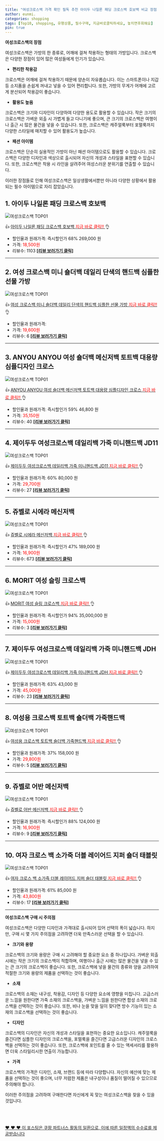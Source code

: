 ```yaml
---
title: "여성크로스백 가격 확인 필독 추천 아이두 나일론 패딩 크로스백 호보백 비교 장점 구매가이드"
author: eunmi.
categories: shopping
tags: [Top10, shopping, 유행상품, 필수구매, 지금바로클릭하세요, 놓치면후회해요]
pin: true
---
```

**여성크로스백의 장점**

여성크로스백은 가방의 한 종류로, 어깨에 걸쳐 착용하는 형태의 가방입니다. 크로스백은 다양한 장점이 있어 많은 여성들에게 인기가 있습니다.

* **편리한 착용감**

크로스백은 어깨에 걸쳐 착용하기 때문에 양손이 자유롭습니다. 이는 스마트폰이나 지갑 등 소지품을 손쉽게 꺼내고 넣을 수 있어 편리합니다. 또한, 가방의 무게가 어깨에 고르게 분산되어 착용감이 좋습니다.

* **활용도 높음**

크로스백은 크기와 디자인이 다양하여 다양한 용도로 활용할 수 있습니다. 작은 크기의 크로스백은 가벼운 외출 시 가볍게 들고 다니기에 좋으며, 큰 크기의 크로스백은 여행이나 출근 시 많은 물건을 넣을 수 있습니다. 또한, 크로스백은 캐주얼룩부터 포멀룩까지 다양한 스타일에 매치할 수 있어 활용도가 높습니다.

* **패션 아이템**

크로스백은 단순히 실용적인 가방이 아닌 패션 아이템으로도 활용할 수 있습니다. 크로스백은 다양한 디자인과 색상으로 출시되어 자신의 개성과 스타일을 표현할 수 있습니다. 또한, 크로스백은 착용 시 라인을 살려주어 여성스러운 분위기를 연출할 수 있습니다.

이러한 장점들로 인해 여성크로스백은 일상생활에서뿐만 아니라 다양한 상황에서 활용되는 필수 아이템으로 자리 잡았습니다.

   

## 1. 아이두 나일론 패딩 크로스백 호보백

![여성크로스백 TOP01](https://thumbnail10.coupangcdn.com/thumbnails/remote/230x230ex/image/vendor_inventory/892e/4bd39b26509aa82e5b83d4b56a80f88a412ce8ceb72c787125a7fde52423.PNG)


👍 [아이두 나일론 패딩 크로스백 호보백 <font color=red> 지금 바로 클릭!! </font> ](https://link.coupang.com/re/AFFSDP?lptag=AF3617701&subid=GithubCoopas&pageKey=7657722185&traceid=V0-153&itemId=20392748735&vendorItemId=87533136689) 👌 


- 할인율과 원래가격: 즉시할인가 68%  269,000   원
- 가격: <span style='color:red'>18,500원</span>
- 리뷰수: 1103  [**[리뷰 보러가기 클릭]**](https://link.coupang.com/re/AFFSDP?lptag=AF3617701&subid=GithubCoopas&pageKey=7657722185&traceid=V0-153&itemId=20392748735&vendorItemId=87533136689)

---


   

## 2. 여성 크로스백 미니 숄더백 데일리 단색의 핸드백 심플한 선물 가방

![여성크로스백 TOP01](https://thumbnail7.coupangcdn.com/thumbnails/remote/230x230ex/image/vendor_inventory/521a/f02a9c17fd37ce4caa51f20357be7f1375085decc0df86571004fb6e6196.jpg)


👍 [여성 크로스백 미니 숄더백 데일리 단색의 핸드백 심플한 선물 가방 <font color=red> 지금 바로 클릭!! </font> ](https://link.coupang.com/re/AFFSDP?lptag=AF3617701&subid=GithubCoopas&pageKey=7537964282&traceid=V0-153&itemId=19808584192&vendorItemId=86910777190) 👌 


- 할인율과 원래가격: 
- 가격: <span style='color:red'>19,600원</span>
- 리뷰수: 6  [**[리뷰 보러가기 클릭]**](https://link.coupang.com/re/AFFSDP?lptag=AF3617701&subid=GithubCoopas&pageKey=7537964282&traceid=V0-153&itemId=19808584192&vendorItemId=86910777190)

---


   

## 3. ANYOU ANYOU 여성 숄더백 메신저백 토트백 대용량 심플디자인 크로스

![여성크로스백 TOP01](https://thumbnail8.coupangcdn.com/thumbnails/remote/230x230ex/image/vendor_inventory/ca5a/211d4713c3150128759fe1fddaaefafeec9815c04f1a65a19670010df736.png)


👍 [ANYOU ANYOU 여성 숄더백 메신저백 토트백 대용량 심플디자인 크로스 <font color=red> 지금 바로 클릭!! </font> ](https://link.coupang.com/re/AFFSDP?lptag=AF3617701&subid=GithubCoopas&pageKey=6842143092&traceid=V0-153&itemId=16273417793&vendorItemId=86168798367) 👌 


- 할인율과 원래가격: 즉시할인가 59%  46,800   원
- 가격: <span style='color:red'>35,150원</span>
- 리뷰수: 40  [**[리뷰 보러가기 클릭]**](https://link.coupang.com/re/AFFSDP?lptag=AF3617701&subid=GithubCoopas&pageKey=6842143092&traceid=V0-153&itemId=16273417793&vendorItemId=86168798367)

---


   

## 4. 제이두두 여성크로스백 데일리백 가죽 미니핸드백 JD11

![여성크로스백 TOP01](https://thumbnail6.coupangcdn.com/thumbnails/remote/230x230ex/image/vendor_inventory/9fce/1f2c88e49e75a1a7a7b45bde5a1a4ad9b1c505dcbb69ce6b364d30c96a8d.jpg)


👍 [제이두두 여성크로스백 데일리백 가죽 미니핸드백 JD11 <font color=red> 지금 바로 클릭!! </font> ](https://link.coupang.com/re/AFFSDP?lptag=AF3617701&subid=GithubCoopas&pageKey=7200776442&traceid=V0-153&itemId=18201189669&vendorItemId=85649018048) 👌 


- 할인율과 원래가격: 60%  80,000   원
- 가격: <span style='color:red'>29,700원</span>
- 리뷰수: 27  [**[리뷰 보러가기 클릭]**](https://link.coupang.com/re/AFFSDP?lptag=AF3617701&subid=GithubCoopas&pageKey=7200776442&traceid=V0-153&itemId=18201189669&vendorItemId=85649018048)

---


   

## 5. 쥬벨로 시에라 메신저백

![여성크로스백 TOP01](https://thumbnail10.coupangcdn.com/thumbnails/remote/230x230ex/image/rs_quotation_api/uzyz1km2/5493b597e10949ed99467a76a221ac48.jpg)


👍 [쥬벨로 시에라 메신저백 <font color=red> 지금 바로 클릭!! </font> ](https://link.coupang.com/re/AFFSDP?lptag=AF3617701&subid=GithubCoopas&pageKey=7396099424&traceid=V0-153&itemId=19132600688&vendorItemId=86252201286) 👌 


- 할인율과 원래가격: 즉시할인가 47%  189,000   원
- 가격: <span style='color:red'>16,900원</span>
- 리뷰수: 673  [**[리뷰 보러가기 클릭]**](https://link.coupang.com/re/AFFSDP?lptag=AF3617701&subid=GithubCoopas&pageKey=7396099424&traceid=V0-153&itemId=19132600688&vendorItemId=86252201286)

---


   

## 6. MORIT 여성 슬링 크로스백

![여성크로스백 TOP01](https://thumbnail9.coupangcdn.com/thumbnails/remote/230x230ex/image/vendor_inventory/64ca/15d7ebf839f8a548ba402e4bc4b0c8bfbfd1ed7d2cd9e9bcdec63345cb39.jpg)


👍 [MORIT 여성 슬링 크로스백 <font color=red> 지금 바로 클릭!! </font> ](https://link.coupang.com/re/AFFSDP?lptag=AF3617701&subid=GithubCoopas&pageKey=6784443873&traceid=V0-153&itemId=15966242372&vendorItemId=83172446668) 👌 


- 할인율과 원래가격: 즉시할인가 94%  35,000,000   원
- 가격: <span style='color:red'>15,000원</span>
- 리뷰수: 3  [**[리뷰 보러가기 클릭]**](https://link.coupang.com/re/AFFSDP?lptag=AF3617701&subid=GithubCoopas&pageKey=6784443873&traceid=V0-153&itemId=15966242372&vendorItemId=83172446668)

---


   

## 7. 제이두두 여성크로스백 데일리백 가죽 미니핸드백 JDH

![여성크로스백 TOP01](https://thumbnail9.coupangcdn.com/thumbnails/remote/230x230ex/image/vendor_inventory/ad5a/2a4bf51a4fc0d0c1b7a61437dcbff92202b3b39e25daeefdbb30347cd013.jpg)


👍 [제이두두 여성크로스백 데일리백 가죽 미니핸드백 JDH <font color=red> 지금 바로 클릭!! </font> ](https://link.coupang.com/re/AFFSDP?lptag=AF3617701&subid=GithubCoopas&pageKey=7480429800&traceid=V0-153&itemId=19538256342&vendorItemId=86979907833) 👌 


- 할인율과 원래가격: 63%  43,000   원
- 가격: <span style='color:red'>45,000원</span>
- 리뷰수: 23  [**[리뷰 보러가기 클릭]**](https://link.coupang.com/re/AFFSDP?lptag=AF3617701&subid=GithubCoopas&pageKey=7480429800&traceid=V0-153&itemId=19538256342&vendorItemId=86979907833)

---


   

## 8. 여성용 크로스백 토트백 숄더백 가죽핸드백

![여성크로스백 TOP01](https://thumbnail6.coupangcdn.com/thumbnails/remote/230x230ex/image/vendor_inventory/53ba/8512bb3da50bcdd600f214d13da77945ccfe6ea62d95336b7ff24e596004.jpg)


👍 [여성용 크로스백 토트백 숄더백 가죽핸드백 <font color=red> 지금 바로 클릭!! </font> ](https://link.coupang.com/re/AFFSDP?lptag=AF3617701&subid=GithubCoopas&pageKey=7613060772&traceid=V0-153&itemId=20167308329&vendorItemId=87259597794) 👌 


- 할인율과 원래가격: 37%  158,000   원
- 가격: <span style='color:red'>29,800원</span>
- 리뷰수: 5  [**[리뷰 보러가기 클릭]**](https://link.coupang.com/re/AFFSDP?lptag=AF3617701&subid=GithubCoopas&pageKey=7613060772&traceid=V0-153&itemId=20167308329&vendorItemId=87259597794)

---


   

## 9. 쥬벨로 어반 메신저백

![여성크로스백 TOP01](https://thumbnail7.coupangcdn.com/thumbnails/remote/230x230ex/image/retail/images/3838029077722353-45e8e110-79f2-472a-9b11-de2442727948.crdownload)


👍 [쥬벨로 어반 메신저백 <font color=red> 지금 바로 클릭!! </font> ](https://link.coupang.com/re/AFFSDP?lptag=AF3617701&subid=GithubCoopas&pageKey=6885197318&traceid=V0-153&itemId=16512389632&vendorItemId=83699702097) 👌 


- 할인율과 원래가격: 즉시할인가 88%  124,000   원
- 가격: <span style='color:red'>16,900원</span>
- 리뷰수: 9  [**[리뷰 보러가기 클릭]**](https://link.coupang.com/re/AFFSDP?lptag=AF3617701&subid=GithubCoopas&pageKey=6885197318&traceid=V0-153&itemId=16512389632&vendorItemId=83699702097)

---


   

## 10. 여자 크로스 백 소가죽 더블 레이어드 지퍼 숄더 태블릿

![여성크로스백 TOP01](https://thumbnail9.coupangcdn.com/thumbnails/remote/230x230ex/image/vendor_inventory/c3e6/b5c83d12fa4e6e172a65465969be8d1b6a5de1ce84d2dbb5d16658bd2063.jpg)


👍 [여자 크로스 백 소가죽 더블 레이어드 지퍼 숄더 태블릿 <font color=red> 지금 바로 클릭!! </font> ](https://link.coupang.com/re/AFFSDP?lptag=AF3617701&subid=GithubCoopas&pageKey=4907196147&traceid=V0-153&itemId=6404560180&vendorItemId=81877078192) 👌 


- 할인율과 원래가격: 61%  85,000   원
- 가격: <span style='color:red'>43,800원</span>
- 리뷰수: 17  [**[리뷰 보러가기 클릭]**](https://link.coupang.com/re/AFFSDP?lptag=AF3617701&subid=GithubCoopas&pageKey=4907196147&traceid=V0-153&itemId=6404560180&vendorItemId=81877078192)

---
**여성크로스백 구매 시 주의점**

여성크로스백은 다양한 디자인과 가격대로 출시되어 있어 선택의 폭이 넓습니다. 하지만, 구매 시 몇 가지 주의점을 고려하면 더욱 만족스러운 선택을 할 수 있습니다.

* **크기와 용량**

크로스백의 크기와 용량은 구매 시 고려해야 할 중요한 요소 중 하나입니다. 가벼운 외출 시에는 작은 크기의 크로스백이 적합하며, 여행이나 출근 시에는 많은 물건을 넣을 수 있는 큰 크기의 크로스백이 좋습니다. 또한, 크로스백에 넣을 물건의 종류와 양을 고려하여 적절한 크기와 용량의 제품을 선택하는 것이 좋습니다.

* **소재**

크로스백의 소재는 내구성, 착용감, 디자인 등 다양한 요소에 영향을 미칩니다. 고급스러운 느낌을 원한다면 가죽 소재의 크로스백을, 가벼운 느낌을 원한다면 합성 소재의 크로스백을 선택하는 것이 좋습니다. 또한, 비나 눈을 맞을 일이 잦다면 방수 기능이 있는 소재의 크로스백을 선택하는 것이 좋습니다.

* **디자인**

크로스백의 디자인은 자신의 개성과 스타일을 표현하는 중요한 요소입니다. 캐주얼룩을 즐긴다면 심플한 디자인의 크로스백을, 포멀룩을 즐긴다면 고급스러운 디자인의 크로스백을 선택하는 것이 좋습니다. 또한, 크로스백에 포인트를 줄 수 있는 액세서리를 활용하면 더욱 스타일리시한 연출이 가능합니다.

* **가격**

크로스백의 가격은 디자인, 소재, 브랜드 등에 따라 다양합니다. 자신의 예산에 맞는 제품을 선택하는 것이 좋으며, 너무 저렴한 제품은 내구성이나 품질이 떨어질 수 있으므로 주의해야 합니다.

이러한 주의점을 고려하여 구매한다면 자신에게 꼭 맞는 여성크로스백을 찾을 수 있을 것입니다.<br><br><br><br><br> [ ❤ ❤ ❤ 이 포스팅은 쿠팡 파트너스 활동의 일환으로, 이에 따른 일정액의 수수료를 제공받습니다](https://link.coupang.com/a/bcEFyh)